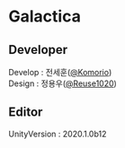 # Galactica

## Developer
Develop : 전세훈([@Komorio](https://github.com/Komorio)) <br>
Design : 정용우([@Reuse1020](https://github.com/Reuse1020)) <br>

## Editor
UnityVersion : 2020.1.0b12
